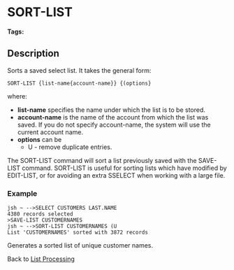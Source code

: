 # SORT-LIST

<PageHeader />

**Tags:**
<badge text='lists' vertical='middle' />

## Description

Sorts a saved select list. It takes the general form:

```
SORT-LIST {list-name{account-name}} {(options}
```

where:

- **list-name** specifies the name under which the list is to be stored.
- **account-name** is the name of the account from which the list was saved. If you do not specify account-name, the system will use the current account name.
- **options** can be
  - U - remove duplicate entries.

The SORT-LIST command will sort a list previously saved with the SAVE-LIST command. SORT-LIST is useful for sorting lists which have modified by EDIT-LIST, or for avoiding an extra SSELECT when working with a large file.

### Example

```
jsh ~ -->SELECT CUSTOMERS LAST.NAME
4380 records selected
>SAVE-LIST CUSTOMERNAMES
jsh ~ -->SORT-LIST CUSTOMERNAMES (U
List 'CUSTOMERNAMES' sorted with 3872 records
```

Generates a sorted list of unique customer names.

Back to [List Processing](./../list-processing)

  
<PageFooter />
